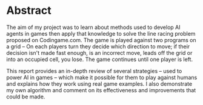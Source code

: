 # Abstract

The aim of my project was to learn about methods used to develop AI  agents in games then apply that knowledge to solve the line racing problem proposed on Codingame.com. The game is played against two programs on a grid – On each players turn they decide which direction to move; if their decision isn't made fast enough, is an incorrect move, leads off the grid or into an occupied cell, you lose. The game continues until one player is left.

This report provides an in-depth review of several strategies – used to power AI in games – which make it possible for them to play against humans and explains how they work using real game examples. I also demonstrate my own algorithm and comment on its effectiveness and improvements that could be made.
